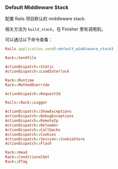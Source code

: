 
### Default Middleware Stack

配置 Rails 项目默认的 middleware stack.

相关方法为 `build_stack`，在 Finisher 里有调用到。

可以通过以下命令查看：

```ruby
Rails.application.send(:default_middleware_stack)

Rack::Sendfile

ActionDispatch::Static
ActionDispatch::LoadInterlock

Rack::Runtime
Rack::MethodOverride

ActionDispatch::RequestId

Rails::Rack::Logger

ActionDispatch::ShowExceptions
ActionDispatch::DebugExceptions
ActionDispatch::RemoteIp
ActionDispatch::Reloader
ActionDispatch::Callbacks
ActionDispatch::Cookies
ActionDispatch::Session::CookieStore
ActionDispatch::Flash

Rack::Head
Rack::ConditionalGet
Rack::ETag
```
